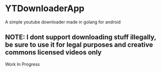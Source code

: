 # YTDownloaderApp
A simple youtube downloader made in golang for android

## NOTE: I dont support downloading stuff illegally, be sure to use it for legal purposes and creative commons licensed videos only

Work In Progress
